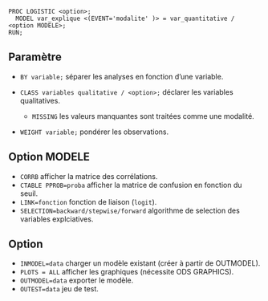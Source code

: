 ``` 
PROC LOGISTIC <option>;
  MODEL var_explique <(EVENT='modalite' )> = var_quantitative / <option MODELE>;
RUN;
```
## Paramètre

* `BY variable;` séparer les analyses en fonction d’une variable.
* `CLASS variables qualitative / <option>;` déclarer les variables qualitatives.

	* `MISSING` les valeurs manquantes sont traitées comme une modalité.

* `WEIGHT variable;` pondérer les observations.

## Option MODELE

* `CORRB` afficher la matrice des corrélations.
* `CTABLE PPROB=proba` afficher la matrice de confusion en fonction du seuil.
* `LINK=fonction` fonction de liaison (`logit`).
* `SELECTION=backward/stepwise/forward` algorithme de selection des variables explciatives.

## Option

* `INMODEL=data` charger un modèle existant (créer à partir de OUTMODEL).
* `PLOTS = ALL`  afficher les graphiques (nécessite ODS GRAPHICS).
* `OUTMODEL=data`  exporter le modèle.
* `OUTEST=data` jeu de test.
